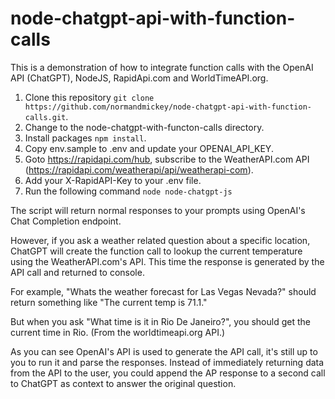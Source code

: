 # node-chatgpt-api-with-function-calls

This is a demonstration of how to integrate function calls with the OpenAI API (ChatGPT), NodeJS, RapidApi.com and WorldTimeAPI.org. 

1. Clone this repository `git clone https://github.com/normandmickey/node-chatgpt-api-with-function-calls.git`. 
2. Change to the node-chatgpt-with-functon-calls directory. 
3. Install packages `npm install`. 
4. Copy env.sample to .env and update your OPENAI_API_KEY. 
5. Goto https://rapidapi.com/hub, subscribe to the WeatherAPI.com API (https://rapidapi.com/weatherapi/api/weatherapi-com).
6. Add your X-RapidAPI-Key to your .env file. 
7. Run the following command `node node-chatgpt-js`

The script will return normal responses to your prompts using OpenAI's Chat Completion endpoint.    

However, if you ask a weather related question about a specific location, ChatGPT will create the function call to lookup the current temperature using the WeatherAPI.com's API. This time the response is generated by the API call and returned to console.  

For example, "Whats the weather forecast for Las Vegas Nevada?" should return something like "The current temp is 71.1."

But when you ask "What time is it in Rio De Janeiro?", you should get the current time in Rio. (From the worldtimeapi.org API.)

As you can see OpenAI's API is used to generate the API call, it's still up to you to run it and parse the responses.  Instead of immediately returning data from the API to the user, you could append the AP response to a second call to ChatGPT as context to answer the original question. 
